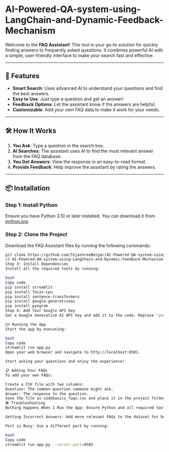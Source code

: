 # AI-Powered-QA-system-using-LangChain-and-Dynamic-Feedback-Mechanism
Welcome to the **FAQ Assistant**! This tool is your go-to solution for quickly finding answers to frequently asked questions. It combines powerful AI with a simple, user-friendly interface to make your search fast and effective.

---

## 🚀 Features

- **Smart Search**: Uses advanced AI to understand your questions and find the best answers.
- **Easy to Use**: Just type a question and get an answer!
- **Feedback Options**: Let the assistant know if the answers are helpful.
- **Customizable**: Add your own FAQ data to make it work for your needs.

---

## 🛠️ How It Works

1. **You Ask**: Type a question in the search box.
2. **AI Searches**: The assistant uses AI to find the most relevant answer from the FAQ database.
3. **You Get Answers**: View the response in an easy-to-read format.
4. **Provide Feedback**: Help improve the assistant by rating the answers.

---

## 📦 Installation

### Step 1: Install Python
Ensure you have Python 3.10 or later installed. You can download it from [python.org](https://www.python.org/).

### Step 2: Clone the Project
Download the FAQ Assistant files by running the following commands:

```bash
git clone https://github.com/TejashreeBetgar/AI-Powered-QA-system-using-LangChain-and-Dynamic-Feedback-Mechanism.git
cd AI-Powered-QA-system-using-LangChain-and-Dynamic-Feedback-Mechanism
Step 3: Install Dependencies
Install all the required tools by running:

bash
Copy code
pip install streamlit
pip install faiss-cpu
pip install sentence-transformers
pip install google-generativeai
pip install pyngrok
Step 4: Add Your Google API Key
Get a Google Generative AI API key and add it to the code. Replace "your-google-palm-api-key" with your actual key in the app.py file.

🏃‍♂️ Running the App
Start the app by executing:

bash
Copy code
streamlit run app.py
Open your web browser and navigate to http://localhost:8501.

Start asking your questions and enjoy the experience!

📋 Adding Your FAQs
To add your own FAQs:

Create a CSV file with two columns:
Question: The common question someone might ask.
Answer: The response to the question.
Save the file as codebasics_faqs.csv and place it in the project folder.
🛠️ Troubleshooting
Nothing Happens When I Run the App: Ensure Python and all required tools are installed correctly.

Getting Incorrect Answers: Add more relevant FAQs to the dataset for better results.

Port is Busy: Use a different port by running:

bash
Copy code
streamlit run app.py --server.port=8502
